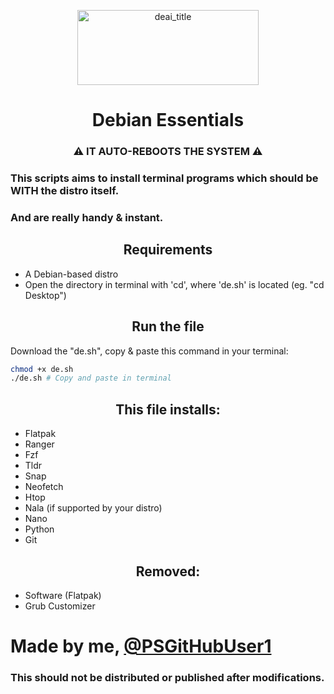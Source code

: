 <p align="center">
<img src="https://github.com/PSGitHubUser1/Debian-Essentials/assets/90406016/6d6cb953-24ea-406d-8e34-927a431262ee" alt="deai_title" width="290" height="120">
</p>
<h1 align="center">
 Debian Essentials
</h1>
<h3 align="center">
  ⚠ IT AUTO-REBOOTS THE SYSTEM ⚠
</h3>

### This scripts aims to install terminal programs which should be WITH the distro itself.
### And are really handy & instant.
 

<h2 align="center">
  Requirements 
</h2>

 - A Debian-based distro
 - Open the directory in terminal with 'cd', where 'de.sh' is located (eg. "cd Desktop")
<h2 align="center">  Run the file </h2>


 
Download the "de.sh", copy & paste this command in your terminal:
```sh
chmod +x de.sh
./de.sh # Copy and paste in terminal
```
<h2 align="center">  This file installs: </h2>


 - Flatpak
 - Ranger
 - Fzf
 - Tldr
 - Snap
 - Neofetch
 - Htop
 - Nala (if supported by your distro)
 - Nano
 - Python
 - Git
<h2 align="center"> Removed: </h2>


- Software (Flatpak)
- Grub Customizer
# Made by me, [@PSGitHubUser1](https://github.com/PSGitHubUser1)
### This should not be distributed or published after modifications.
